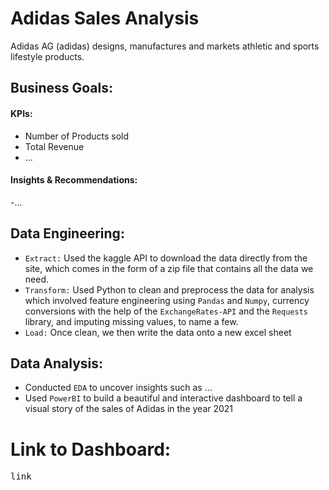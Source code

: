 # Adidas Sales Analysis

Adidas AG (adidas) designs, manufactures and markets athletic and sports lifestyle products.

## Business Goals:
#### KPIs:
- Number of Products sold
- Total Revenue
- ...

#### Insights & Recommendations:
-...

## Data Engineering:
- `Extract:` Used the kaggle API to download the data directly from the site, which comes in the form of a zip file that contains all the data we need.
- `Transform:` Used Python to clean and preprocess the data for analysis which involved feature engineering using `Pandas` and `Numpy`, currency conversions with the help of the `ExchangeRates-API` and the `Requests` library, and imputing missing values, to name a few.
- `Load:` Once clean, we then write the data onto a new excel sheet

## Data Analysis:
- Conducted `EDA` to uncover insights such as ...
- Used `PowerBI` to build a beautiful and interactive dashboard to tell a visual story of the sales of Adidas in the year 2021

# Link to Dashboard: 
<kbd>link